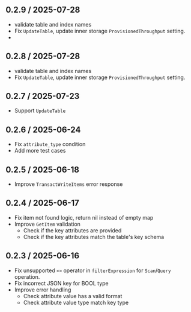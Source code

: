 ## 0.2.9 / 2025-07-28
* validate table and index names
* Fix `UpdateTable`, update inner storage `ProvisionedThroughput` setting.
* 
## 0.2.8 / 2025-07-28
* validate table and index names 
* Fix `UpdateTable`, update inner storage `ProvisionedThroughput` setting.

## 0.2.7 / 2025-07-23
* Support `UpdateTable` 

## 0.2.6 / 2025-06-24
* Fix `attribute_type` condition
* Add more test cases

## 0.2.5 / 2025-06-18
* Improve `TransactWriteItems` error response 

## 0.2.4 / 2025-06-17
* Fix item not found logic, return nil instead of empty map
* Improve `GetItem` validation
  * Check if the key attributes are provided
  * Check if the key attributes match the table's key schema

## 0.2.3 / 2025-06-16
* Fix unsupported `<>` operator in `filterExpression` for `Scan`/`Query` operation.
* Fix incorrect JSON key for BOOL type
* Improve error handling
  * Check attribute value has a valid format 
  * Check attribute value type match key type